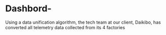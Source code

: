 # Dashbord-
Using a data unification algorithm, the tech team at our client, Daikibo, has converted all telemetry data collected from its 4 factories
